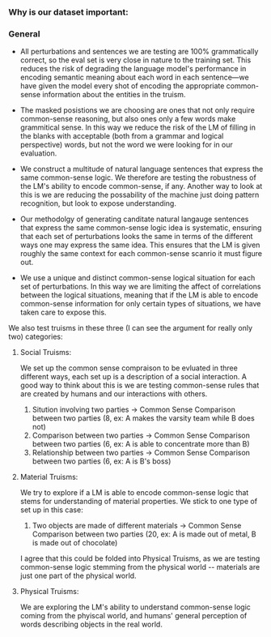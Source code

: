 ### Why is our dataset important:

### General
* All perturbations and sentences we are testing are 100% grammatically correct, so the eval set is very close in nature to the training set. This reduces the risk of degrading the language model's performance in encoding semantic meaning about each word in each sentence––we have given the model every shot of encoding the appropriate common-sense information about the entities in the truism.

* The masked posistions we are choosing are ones that not only require common-sense reasoning, but also ones only a few words make grammitical sense. In this way we reduce the risk of the LM of filling in the blanks with acceptable (both from a grammar and logical perspective) words, but not the word we were looking for in our evaluation. 

* We construct a multitude of natural language sentences that express the same common-sense logic. We therefore are testing the robustness of the LM's ability to encode common-sense, if any. Another way to look at this is we are reducing the possability of the machine just doing pattern recognition, but look to expose understanding.

* Our methodolgy of generating canditate natural langauge sentences that express the same common-sense logic idea is systematic, ensuring that each set of perturbations looks the same in terms of the different ways one may express the same idea. This ensures that the LM is given roughly the same context for each common-sense scanrio it must figure out.

* We use a unique and distinct common-sense logical situation for each set of perturbations. In this way we are limiting the affect of correlations between the logical situations, meaning that if the LM is able to encode common-sense information for only certain types of situations, we have taken care to expose this.

We also test truisms in these three (I can see the argument for really only two) categories:

1. Social Truisms:

    We set up the common sense compraison to be evluated in three different ways, each set up is a description of a social interaction. A good way to think about this is we are testing common-sense rules that are created by humans and our interactions with others.

    1. Sitution involving two parties -> Common Sense Comparison between two parties (8, ex: A makes the varsity team while B does not)
    2. Comparison between two parties -> Common Sense Comparison between two parties (6, ex: A is able to concentrate more than B)
    3. Relationship between two parties -> Common Sense Comparison between two parties (6, ex: A is B's boss)

2. Material Truisms:

    We try to explore if a LM is able to encode common-sense logic that stems for understanding of material properties. We stick to one type of set up in this case:

    1. Two objects are made of different materials -> Common Sense Comparison between two parties (20, ex: A is made out of metal, B is made out of chocolate)

    I agree that this could be folded into Physical Truisms, as we are testing common-sense logic stemming from the physical world -- materials are just one part of the physical world.

3. Physical Truisms:

    We are exploring the LM's ability to understand common-sense logic coming from the phyiscal world, and humans' general perception of words describing objects in the real world.
